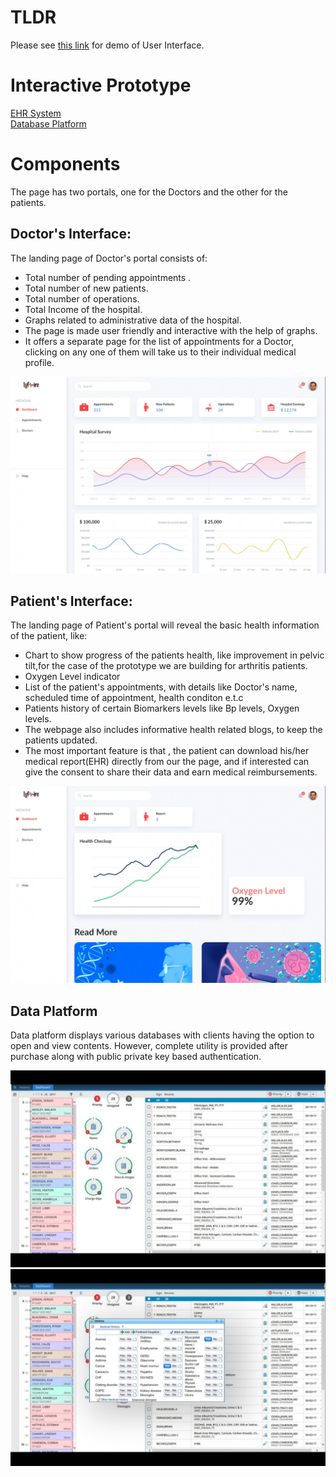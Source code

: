 # TLDR
Please see [this link](https://drive.google.com/file/d/1BGwfJbdotfvaTRuRbWlVtogNVZk1WWAZ/view?usp=sharing) for demo of User Interface. 

# Interactive Prototype
[EHR System](https://www.figma.com/file/z6L18EgYwrIR6M3zDlKyTl/Lyf-Wire-Web-1?node-id=1%3A2) <br>
[Database Platform](https://www.figma.com/file/n0ZCYSIElfc9WdKlbPCfAU/Database-pop?node-id=0%3A1)

# Components
The page has two portals, one for the Doctors and the other for the patients.

## Doctor's Interface:
The landing page of Doctor's portal consists of:
 - Total number of pending appointments .
 - Total number of new patients.
 - Total number of operations.
 - Total Income  of the hospital.
 - Graphs related to administrative data of the hospital. 
 - The page is made user friendly and interactive with the help of graphs.
 - It offers a separate page for the list of appointments for a Doctor, clicking on any one of them will take us to their individual medical profile.<br>
<img src="doctor.jpeg" alt="Doctor Interface" width="600"/>

## Patient's Interface:
The landing page of  Patient's portal will reveal the basic health information of the patient, like:
 - Chart to show progress of the patients health, like improvement in pelvic tilt,for the case of the prototype we are building for arthritis patients.
 - Oxygen Level indicator
 - List of the patient's appointments, with details like Doctor's name, scheduled time of appointment, health conditon e.t.c
 - Patients history of certain Biomarkers levels like Bp levels, Oxygen levels. 
 - The webpage also includes informative health related blogs, to keep the patients updated.
 - The most important feature is that , the patient can download his/her medical report(EHR) directly from our the page, and if interested can give the consent to share their data and earn medical reimbursements.
<img src="patient.jpeg" alt="Patient Interface" width="600"/>

## Data Platform
Data platform displays various databases with clients having the option to open and view contents. However, complete utility is provided after purchase along with public private key based authentication. <br>

<img src="Database.jpeg" alt="Landing Data" width="600"/>
<img src="data_2.jpeg" alt="Open" width="600"/>
